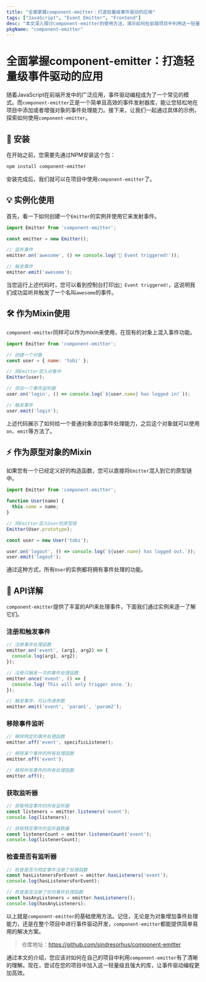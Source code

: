```yaml
---
title: "全面掌握component-emitter：打造轻量级事件驱动的应用"
tags: ["JavaScript", "Event Emitter", "Frontend"]
desc: "本文深入探讨component-emitter的使用方法，演示如何在前端项目中利用这一轻量级库实现事件驱动编程。"
pkgName: "component-emitter"
---
```


# 全面掌握component-emitter：打造轻量级事件驱动的应用

随着JavaScript在前端开发中的广泛应用，事件驱动编程成为了一个常见的模式。而`component-emitter`正是一个简单且高效的事件发射器库，能让您轻松地在项目中添加或者增强对象的事件处理能力。接下来，让我们一起通过具体的示例，探索如何使用`component-emitter`。

## 🚀 安装

在开始之前，您需要先通过NPM安装这个包：

```sh
npm install component-emitter
```

安装完成后，我们就可以在项目中使用`component-emitter`了。

## 💡 实例化使用

首先，看一下如何创建一个`Emitter`的实例并使用它来发射事件。

```javascript
import Emitter from 'component-emitter';

const emitter = new Emitter();

// 监听事件
emitter.on('awesome', () => console.log('🌟 Event triggered!'));

// 触发事件
emitter.emit('awesome');
```

当您运行上述代码时，您可以看到控制台打印出`🌟 Event triggered!`，这说明我们成功监听并触发了一个名叫`awesome`的事件。

## 🛠 作为Mixin使用

`component-emitter`同样可以作为mixin来使用，在现有的对象上混入事件功能。

```javascript
import Emitter from 'component-emitter';

// 创建一个对象
const user = { name: 'tobi' };

// 将Emitter混入对象中
Emitter(user);

// 添加一个事件监听器
user.on('login', () => console.log(`${user.name} has logged in!`));

// 触发事件
user.emit('login');
```

上述代码展示了如何给一个普通对象添加事件处理能力，之后这个对象就可以使用`on`、`emit`等方法了。

## ⚡ 作为原型对象的Mixin

如果您有一个已经定义好的构造函数，您可以直接将`Emitter`混入到它的原型链中。

```javascript
import Emitter from 'component-emitter';

function User(name) {
  this.name = name;
}

// 将Emitter混入User的原型链
Emitter(User.prototype);

const user = new User('tobi');

user.on('logout', () => console.log(`${user.name} has logged out.`));
user.emit('logout');
```

通过这种方式，所有`User`的实例都将拥有事件处理的功能。

## 🌟 API详解

`component-emitter`提供了丰富的API来处理事件，下面我们通过实例来逐一了解它们。

### 注册和触发事件

```javascript
// 注册事件处理函数
emitter.on('event', (arg1, arg2) => {
  console.log(arg1, arg2);
});

// 注册只触发一次的事件处理函数
emitter.once('event', () => {
  console.log('This will only trigger once.');
});

// 触发事件，可以传递参数
emitter.emit('event', 'param1', 'param2');
```

### 移除事件监听

```javascript
// 移除特定的事件处理函数
emitter.off('event', specificListener);

// 移除某个事件的所有处理函数
emitter.off('event');

// 移除所有事件的所有处理函数
emitter.off();
```

### 获取监听器

```javascript
// 获取特定事件的所有监听器
const listeners = emitter.listeners('event');
console.log(listeners);

// 获取特定事件的监听器数量
const listenerCount = emitter.listenerCount('event');
console.log(listenerCount);
```

### 检查是否有监听器

```javascript
// 检查是否为特定事件注册了处理函数
const hasListenersForEvent = emitter.hasListeners('event');
console.log(hasListenersForEvent);

// 检查是否注册了任何事件处理函数
const hasAnyListeners = emitter.hasListeners();
console.log(hasAnyListeners);
```

以上就是`component-emitter`的基础使用方法。记住，无论是为对象增加事件处理能力，还是在整个项目中进行事件驱动开发，`component-emitter`都能提供简单易用的解决方案。

> 仓库地址：https://github.com/sindresorhus/component-emitter

通过本文的介绍，您应该对如何在自己的项目中利用`component-emitter`有了清晰的理解。现在，尝试在您的项目中加入这一轻量级且强大的库，让事件驱动编程更加高效。